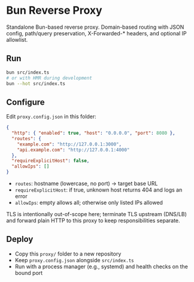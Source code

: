 # Bun Reverse Proxy

Standalone Bun-based reverse proxy. Domain-based routing with JSON config,
path/query preservation, X-Forwarded-\* headers, and optional IP allowlist.

## Run

```sh
bun src/index.ts
# or with HMR during development
bun --hot src/index.ts
```

## Configure

Edit `proxy.config.json` in this folder:

```json
{
  "http": { "enabled": true, "host": "0.0.0.0", "port": 8080 },
  "routes": {
    "example.com": "http://127.0.0.1:3000",
    "api.example.com": "http://127.0.0.1:4000"
  },
  "requireExplicitHost": false,
  "allowIps": []
}
```

- `routes`: hostname (lowercase, no port) → target base URL
- `requireExplicitHost`: if true, unknown host returns 404 and logs an error
- `allowIps`: empty allows all; otherwise only listed IPs allowed

TLS is intentionally out-of-scope here; terminate TLS upstream (DNS/LB) and
forward plain HTTP to this proxy to keep responsibilities separate.

## Deploy

- Copy this `proxy/` folder to a new repository
- Keep `proxy.config.json` alongside `src/index.ts`
- Run with a process manager (e.g., systemd) and health checks on the bound port
